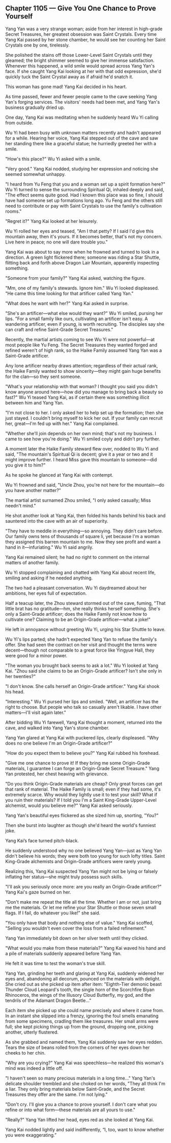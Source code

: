 ## Chapter 1105 — Give You One Chance to Prove Yourself

Yang Yan was a very strange woman; aside from her interest in high-grade Secret Treasures, her greatest obsession was Saint Crystals. Every time Yang Kai passed by her stone chamber, he would see her counting her Saint Crystals one by one, tirelessly.

She polished the stains off those Lower-Level Saint Crystals until they gleamed; the bright shimmer seemed to give her immense satisfaction. Whenever this happened, a wild smile would spread across Yang Yan's face. If she caught Yang Kai looking at her with that odd expression, she'd quickly tuck the Saint Crystal away as if afraid he'd snatch it.

This woman has gone mad! Yang Kai decided in his heart.

As time passed, fewer and fewer people came to the cave seeking Yang Yan's forging services. The visitors' needs had been met, and Yang Yan's business gradually dried up.

One day, Yang Kai was meditating when he suddenly heard Wu Yi calling from outside.

Wu Yi had been busy with unknown matters recently and hadn't appeared for a while. Hearing her voice, Yang Kai stepped out of the cave and saw her standing there like a graceful statue; he hurriedly greeted her with a smile.

"How's this place?" Wu Yi asked with a smile.

"Very good." Yang Kai nodded, studying her expression and noticing she seemed somewhat unhappy.

"I heard from Yu Feng that you and a woman set up a spirit formation here?" Wu Yi turned to sense the surrounding Spiritual Qi, inhaled deeply and said, "The effect seems quite good. Had I known this place was so fine, I should have had someone set up formations long ago. Yu Feng and the others still need to contribute or pay with Saint Crystals to use the family's cultivation rooms."

"Regret it?" Yang Kai looked at her leisurely.

Wu Yi rolled her eyes and teased, "Am I that petty? If I said I'd give this mountain away, then it's yours. If it becomes better, that's not my concern. Live here in peace; no one will dare trouble you."

Yang Kai was about to say more when he frowned and turned to look in a direction. A green light flickered there; someone was riding a Star Shuttle, flitting back and forth above Dragon Lair Mountain, apparently inspecting something.

"Someone from your family?" Yang Kai asked, watching the figure.

"Mm, one of my family's stewards. Ignore him." Wu Yi looked displeased. "He came this time looking for that artificer called Yang Yan."

"What does he want with her?" Yang Kai asked in surprise.

"She's an artificer—what else would they want?" Wu Yi smiled, pursing her lips. "For a small family like ours, cultivating an artificer isn't easy. A wandering artificer, even if young, is worth recruiting. The disciples say she can craft and refine Saint-Grade Secret Treasures."

Recently, the martial artists coming to see Wu Yi were not powerful—at most people like Yu Feng. The Secret Treasures they wanted forged and refined weren't of high rank, so the Haike Family assumed Yang Yan was a Saint-Grade artificer.

Any lone artificer nearby draws attention; regardless of their actual rank, the Haike Family wanted to show sincerity—they might gain huge benefits for the clan—so they sent someone.

"What's your relationship with that woman? I thought you said you didn't know anyone around here—how did you manage to bring back a beauty so fast?" Wu Yi teased Yang Kai, as if certain there was something illicit between him and Yang Yan.

"I'm not close to her. I only asked her to help set up the formation; then she just stayed. I couldn't bring myself to kick her out. If your family can recruit her, great—I'm fed up with her." Yang Kai complained.

"Whether she'll join depends on her own mind; that's not my business. I came to see how you're doing." Wu Yi smiled coyly and didn't pry further.

A moment later the Haike Family steward flew over, nodded to Wu Yi and said, "The mountain's Spiritual Qi is decent; give it a year or two and it might improve further. I heard Miss gave this mountain to someone—did you give it to him?"

As he spoke he glanced at Yang Kai with contempt.

Wu Yi frowned and said, "Uncle Zhou, you're not here for the mountain—do you have another matter?"

The martial artist surnamed Zhou smiled, "I only asked casually; Miss needn't mind."

He shot another look at Yang Kai, then folded his hands behind his back and sauntered into the cave with an air of superiority.

"They have to meddle in everything—so annoying. They didn’t care before. Our family owns tens of thousands of square li, yet because I'm a woman they assigned this barren mountain to me. Now they see profit and want a hand in it—infuriating." Wu Yi said angrily.

Yang Kai remained silent; he had no right to comment on the internal matters of another family.

Wu Yi stopped complaining and chatted with Yang Kai about recent life, smiling and asking if he needed anything.

The two had a pleasant conversation. Wu Yi daydreamed about her ambitions, her eyes full of expectation.

Half a teacup later, the Zhou steward stormed out of the cave, fuming, "That little brat has no gratitude—hm, she really thinks herself something. She's only a Saint-Grade artificer; does the Haike Family not know how to cultivate one? Claiming to be an Origin-Grade artificer—what a joke!"

He left in annoyance without greeting Wu Yi, urging his Star Shuttle to leave.

Wu Yi's lips parted; she hadn't expected Yang Yan to refuse the family's offer. She had seen the contract on her visit and thought the terms were decent—though not comparable to a great force like Yingyue Hall, they were good for a minor power.

"The woman you brought back seems to ask a lot." Wu Yi looked at Yang Kai. "Zhou said she claims to be an Origin-Grade artificer? Isn't she only in her twenties?"

"I don't know. She calls herself an Origin-Grade artificer." Yang Kai shook his head.

"Interesting." Wu Yi pursed her lips and smiled. "Well, an artificer has the right to choose. But people who talk so casually aren't likable. I have other matters—I'll visit again later."

After bidding Wu Yi farewell, Yang Kai thought a moment, returned into the cave, and walked into Yang Yan's stone chamber.

Yang Yan glared at Yang Kai with puckered lips, clearly displeased. "Why does no one believe I'm an Origin-Grade artificer?"

"How do you expect them to believe you?" Yang Kai rubbed his forehead.

"Give me one chance to prove it! If they bring me some Origin-Grade materials, I guarantee I can forge an Origin-Grade Secret Treasure." Yang Yan protested, her chest heaving with grievance.

"Do you think Origin-Grade materials are cheap? Only great forces can get that rank of material. The Haike Family is small; even if they had some, it's extremely scarce. Why would they lightly use it to test your skill? What if you ruin their materials? If I told you I'm a Saint King-Grade Upper-Level alchemist, would you believe me?" Yang Kai asked seriously.

Yang Yan's beautiful eyes flickered as she sized him up, snorting, "You?"

Then she burst into laughter as though she'd heard the world's funniest joke.

Yang Kai’s face turned pitch-black.

He suddenly understood why no one believed Yang Yan—just as Yang Yan didn't believe his words; they were both too young for such lofty titles. Saint King-Grade alchemists and Origin-Grade artificers were rarely young.

Realizing this, Yang Kai suspected Yang Yan might not be lying or falsely inflating her status—she might truly possess such skills.

"I'll ask you seriously once more: are you really an Origin-Grade artificer?" Yang Kai's gaze burned on her.

"Don't make me repeat the title all the time. Whether I am or not, just bring me the materials. Or let me refine your Star Shuttle or those seven small flags. If I fail, do whatever you like!" she said.

"You only have that body and nothing else of value." Yang Kai scoffed, "Selling you wouldn't even cover the loss from a failed refinement."

Yang Yan immediately bit down on her silver teeth until they clicked.

"What would you make from these materials?" Yang Kai waved his hand and a pile of materials suddenly appeared before Yang Yan.

He felt it was time to test the woman's true skill.

Yang Yan, grinding her teeth and glaring at Yang Kai, suddenly widened her eyes and, abandoning all decorum, pounced on the materials with delight. She cried out as she picked up item after item: "Eighth-Tier demonic beast Thunder Cloud Leopard's tooth, the single horn of the Scorchfire Biyan Rhinoceros, the wings of the Illusory Cloud Butterfly, my god, and the tendrils of the Adamant Dragon Beetle..."

Each item she picked up she could name precisely and where it came from. In an instant she slipped into a frenzy, ignoring the foul smells emanating from some specimens, cradling them like treasures. Her small arms were full; she kept picking things up from the ground, dropping one, picking another, utterly flustered.

As she grabbed and named them, Yang Kai suddenly saw her eyes redden. Tears the size of beans rolled from the corners of her eyes down her cheeks to her chin.

"Why are you crying?" Yang Kai was speechless—he realized this woman's mind was indeed a little off.

"I haven't seen so many precious materials in a long time..." Yang Yan's delicate shoulder trembled and she choked on her words, "They all think I'm a liar. They only bring materials below Saint-Grade, and the Secret Treasures they offer are the same. I'm not lying."

"Don't cry. I'll give you a chance to prove yourself. I don't care what you refine or into what form—these materials are all yours to use."

"Really?" Yang Yan lifted her head, eyes red as she looked at Yang Kai.

Yang Kai nodded lightly and said indifferently, “I, too, want to know whether you were exaggerating.”